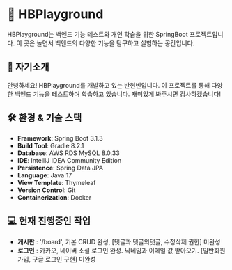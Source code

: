 # 🌱 HBPlayground

HBPlayground는 백엔드 기능 테스트와 개인 학습을 위한 SpringBoot 프로젝트입니다. 이 곳은 놀면서 백엔드의 다양한 기능을 탐구하고 실험하는 공간입니다.

## 🤝 자기소개

안녕하세요! HBPlayground를 개발하고 있는 반현빈입니다. 이 프로젝트를 통해 다양한 백엔드 기능을 테스트하며 학습하고 있습니다. 재미있게 봐주시면 감사하겠습니다!

## 🛠 환경 & 기술 스택

- **Framework**: Spring Boot 3.1.3
- **Build Tool**: Gradle 8.2.1
- **Database**: AWS RDS MySQL 8.0.33
- **IDE**: IntelliJ IDEA Community Edition
- **Persistence**: Spring Data JPA
- **Language**: Java 17
- **View Template**: Thymeleaf
- **Version Control**: Git
- **Containerization**: Docker

## 💻 현재 진행중인 작업
- **게시판** : '/board', 기본 CRUD 완성, [댓글과 댓글의댓글, 수정삭제 권한] 미완성
- **로그인** : 카카오, 네이버 소셜 로그인 완성. 닉네임과 이메일 값 받아오기. [일반회원가입, 구글 로그인 구현] 미완성
